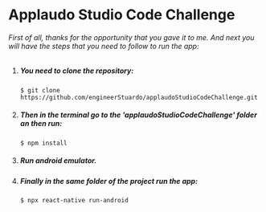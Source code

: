 # Applaudo Studio Code Challenge

###### First of all, thanks for the opportunity that you gave it to me. And next you will have the steps that you need to follow to run the app:

1. ##### You need to clone the repository:

   `$ git clone https://github.com/engineerStuardo/applaudoStudioCodeChallenge.git`

1. ##### Then in the terminal go to the 'applaudoStudioCodeChallenge' folder an then run:

   `$ npm install`

1. ##### Run android emulator.

1. ##### Finally in the same folder of the project run the app:
   `$ npx react-native run-android`
